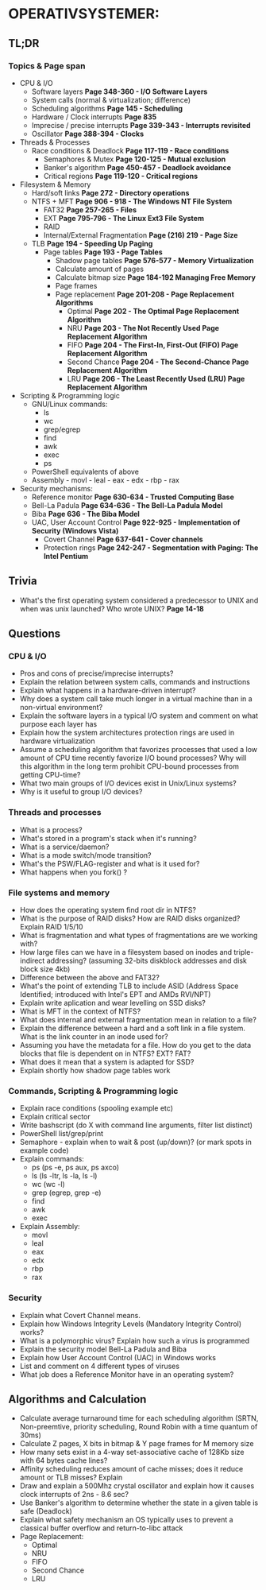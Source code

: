 # OPERATIVSYSTEMER:

## TL;DR

### Topics & Page span

* CPU & I/O
	- Software layers **Page 348-360 - I/O Software Layers**
	- System calls (normal & virtualization; difference)
	- Scheduling algorithms **Page 145 - Scheduling**
	- Hardware / Clock interrupts **Page 835**
	- Imprecise / precise interrupts **Page 339-343 - Interrupts revisited**
	- Oscillator **Page 388-394 - Clocks**
* Threads & Processes
	- Race conditions & Deadlock **Page 117-119 - Race conditions**
		- Semaphores & Mutex **Page 120-125 - Mutual exclusion**
		- Banker's algorithm **Page 450-457 - Deadlock avoidance**
		- Critical regions **Page 119-120 - Critical regions**
* Filesystem & Memory
  - Hard/soft links **Page 272 - Directory operations**
  - NTFS + MFT **Page 906 - 918 - The Windows NT File System** 
	- FAT32 **Page 257-265 - Files**
	- EXT **Page 795-796 - The Linux Ext3 File System**
	- RAID
	- Internal/External Fragmentation **Page (216) 219 - Page Size**
  - TLB **Page 194 - Speeding Up Paging**
	- Page tables **Page 193 - Page Tables**
		- Shadow page tables **Page 576-577 - Memory Virtualization**
		- Calculate amount of pages
		- Calculate bitmap size **Page 184-192 Managing Free Memory**
		- Page frames 
		- Page replacement **Page 201-208 - Page Replacement Algorithms**
			- Optimal **Page 202 - The Optimal Page Replacement Algorithm**
			- NRU **Page 203 - The Not Recently Used Page Replacement Algorithm**
			- FIFO **Page 204 - The First-In, First-Out (FIFO) Page Replacement Algorithm**
			-	Second Chance **Page 204 - The Second-Chance Page Replacement Algorithm**
			- LRU **Page 206 - The Least Recently Used (LRU) Page Replacement Algorithm**
* Scripting & Programming logic
	- GNU/Linux commands:
		- ls
		- wc
		- grep/egrep
		- find
		- awk
		- exec
		- ps
	- PowerShell equivalents of above
	- Assembly
			- movl
			- leal
			- eax
			- edx
			- rbp
			- rax
* Security mechanisms:
	- Reference monitor **Page 630-634 - Trusted Computing Base**
  - Bell-La Padula **Page 634-636 - The Bell-La Padula Model**
  - Biba **Page 636 - The Biba Model**
  - UAC, User Account Control **Page 922-925 - Implementation of Security (Windows Vista)**
	- Covert Channel **Page 637-641 - Cover channels**
	- Protection rings **Page 242-247 - Segmentation with Paging: The Intel Pentium**

## Trivia

* What's the first operating system considered a predecessor to UNIX and when was unix launched? Who wrote UNIX? **Page 14-18**

## Questions

### CPU & I/O
* Pros and cons of precise/imprecise interrupts? 
* Explain the relation between system calls, commands and instructions
* Explain what happens in a hardware-driven interrupt? 
* Why does a system call take much longer in a virtual machine than in a non-virtual environment?
* Explain the software layers in a typical I/O system and comment on what purpose each layer has
* Explain how the system architectures protection rings are used in hardware virtualization
* Assume a scheduling algorithm that favorizes processes that used a low amount of CPU time recently favorize I/O bound processes? Why will this algorithm in the long term prohibit CPU-bound processes from getting CPU-time?
* What two main groups of I/O devices exist in Unix/Linux systems? 
* Why is it useful to group I/O devices?

### Threads and processes
* What is a process?
* What's stored in a program's stack when it's running?
* What is a service/daemon?
* What is a mode switch/mode transition?
* What's the PSW/FLAG-register and what is it used for?
* What happens when you fork() ?

### File systems and memory
* How does the operating system find root dir in NTFS?
* What is the purpose of RAID disks? How are RAID disks organized? Explain RAID 1/5/10
* What is fragmentation and what types of fragmentations are we working with?
* How large files can we have in a filesystem based on inodes and triple-indirect addressing? (assuming 32-bits diskblock addresses and disk block size 4kb)
* Difference between the above and FAT32?
* What's the point of extending TLB to include ASID (Address Space Identified; introduced with Intel's EPT and AMDs RVI/NPT)
* Explain write aplication and wear levelling on SSD disks?
* What is MFT in the context of NTFS?
* What does internal and external fragmentation mean in relation to a file?
* Explain the difference between a hard and a soft link in a file system. What is the link counter in an inode used for?
* Assuming you have the metadata for a file. How do you get to the data blocks that file is dependent on in NTFS? EXT? FAT? 
* What does it mean that a system is adapted for SSD?
* Explain shortly how shadow page tables work

### Commands, Scripting & Programming logic

* Explain race conditions (spooling example etc)
* Explain critical sector
* Write bashscript (do X with command line arguments, filter list distinct)
* PowerShell list/grep/print
* Semaphore - explain when to wait & post (up/down)? (or mark spots in example code)
* Explain commands:
	- ps (ps -e, ps aux, ps axco)
	- ls (ls -ltr, ls -la, ls -l)
	- wc (wc -l)
	- grep (egrep, grep -e)
	- find
	- awk
	- exec
* Explain Assembly:
	- movl
	- leal
	- eax
	- edx
	- rbp
	- rax
	

### Security

* Explain what Covert Channel means.
* Explain how Windows Integrity Levels (Mandatory Integrity Control) works?
* What is a polymorphic virus? Explain how such a virus is programmed
* Explain the security model Bell-La Padula and Biba
* Explain how User Account Control (UAC) in Windows works
* List and comment on 4 different types of viruses
* What job does a Reference Monitor have in an operating system?

## Algorithms and Calculation
* Calculate average turnaround time for each scheduling algorithm (SRTN, Non-preemtive, priority scheduling, Round Robin with a time quantum of 30ms)
* Calculate Z pages, X bits in bitmap & Y page frames for M memory size
* How many sets exist in a 4-way set-associative cache of 128Kb size with 64 bytes cache lines?
* Affinity scheduling reduces amount of cache misses; does it reduce amount or TLB misses? Explain
* Draw and explain a 500Mhz crystal oscillator and explain how it causes clock interrupts of 2ns - 8.6 sec?
* Use Banker's algorithm to determine whether the state in a given table is safe (Deadlock)
* Explain what safety mechanism an OS typically uses to prevent a classical buffer overflow and return-to-libc attack
* Page Replacement:
	- Optimal
	- NRU
	- FIFO
	-	Second Chance
	- LRU

